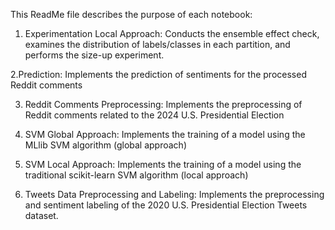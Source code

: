 This ReadMe file describes the purpose of each notebook:

1. Experimentation Local Approach: Conducts the ensemble effect check, examines the distribution of labels/classes in each partition, and performs the size-up experiment.
   
2.Prediction: Implements the prediction of sentiments for the processed Reddit comments
   
3. Reddit Comments Preprocessing: Implements the preprocessing of Reddit comments related to the 2024 U.S. Presidential Election

4. SVM Global Approach: Implements the training of a model using the MLlib SVM algorithm (global approach)

5. SVM Local Approach: Implements the training of a model using the traditional scikit-learn SVM algorithm (local approach)

6. Tweets Data Preprocessing and Labeling: Implements the preprocessing and sentiment labeling of the 2020 U.S. Presidential Election Tweets dataset.


